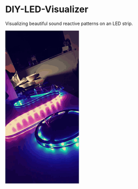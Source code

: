 # DIY-LED-Visualizer
Visualizing beautiful sound reactive patterns on an LED strip.

![](https://github.com/ShreyT-hash/DIY-LED-Visualizer/blob/master/2020-03-24_20_52_42.gif)


